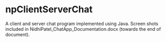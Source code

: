 # npClientServerChat
A client and server chat program implemented using Java.
Screen shots included in NidhiPatel_ChatApp_Documentation.docx (towards the end of document).
